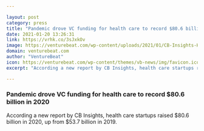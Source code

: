 ```yaml
---

layout: post
category: press
title: "Pandemic drove VC funding for health care to record $80.6 billion in 2020"
date: 2021-01-20 13:26:31
link: https://vrhk.co/3sJxkOv
image: https://venturebeat.com/wp-content/uploads/2021/01/CB-Insights-Healthcare.png?w=1200&strip=all
domain: venturebeat.com
author: "VentureBeat"
icon: https://venturebeat.com/wp-content/themes/vb-news/img/favicon.ico
excerpt: "According a new report by CB Insights, health care startups raised $80.6 billion in 2020, up from $53.7 billion in 2019. "

---
```


### Pandemic drove VC funding for health care to record $80.6 billion in 2020

According a new report by CB Insights, health care startups raised $80.6 billion in 2020, up from $53.7 billion in 2019. 